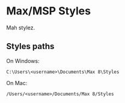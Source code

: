 # Max/MSP Styles

Mah stylez.

## Styles paths

On Windows:

```
C:\Users\<username>\Documents\Max 8\Styles
```

On Mac:

```
/Users/<username>/Documents/Max 8/Styles
```

